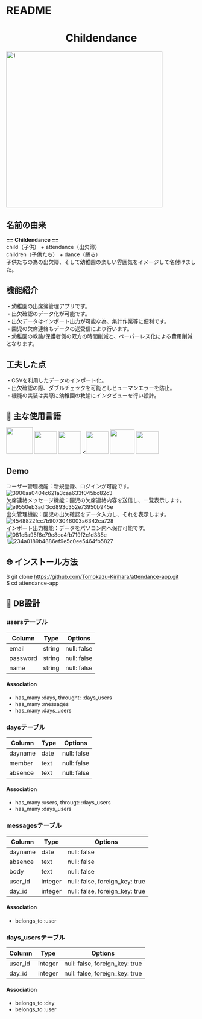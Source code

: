 # README

<h1 align="center">Childendance</h1>

<img width="414" alt="1" src="https://user-images.githubusercontent.com/63994393/82203147-de4f1180-993d-11ea-8f63-f17bf220801f.png">

## 名前の由来
**== Childendance ==**
<br>child（子供） + attendance（出欠簿）
<br>children（子供たち） + dance（踊る）
<br>子供たちの為の出欠簿、そして幼稚園の楽しい雰囲気をイメージして名付けました。

## 機能紹介
・幼稚園の出席簿管理アプリです。
<br>・出欠確認のデータ化が可能です。
<br>・出欠データはインポート出力が可能な為、集計作業等に便利です。
<br>・園児の欠席連絡もデータの送受信により行います。
<br>・幼稚園の教諭/保護者側の双方の時間削減と、ペーパーレス化による費用削減となります。

## 工夫した点
・CSVを利用したデータのインポート化。
<br>・出欠確認の際、ダブルチェックを可能としヒューマンエラーを防止。
<br>・機能の実装は実際に幼稚園の教諭にインタビューを行い設計。

## :paperclip: 主な使用言語
<a><img src="https://user-images.githubusercontent.com/39142850/71774533-1ddf1780-2fb4-11ea-8560-753bed352838.png" width="70px;" /></a> <!-- rubyのロゴ -->
<a><img src="https://user-images.githubusercontent.com/39142850/71774548-731b2900-2fb4-11ea-99ba-565546c5acb4.png" height="60px;" /></a> <!-- RubyOnRailsのロゴ -->
<a><img src="https://user-images.githubusercontent.com/39142850/71774618-b32edb80-2fb5-11ea-9050-d5929a49e9a5.png" height="60px;" /></a> <!-- Hamlのロゴ -->
<a><<img src="https://user-images.githubusercontent.com/39142850/71774644-115bbe80-2fb6-11ea-822c-568eabde5228.png" height="60px" /></a> <!-- Scssのロゴ -->
<a><img src="https://user-images.githubusercontent.com/39142850/71774768-d064a980-2fb7-11ea-88ad-4562c59470ae.png" height="65px;" /></a> <!-- jQueryのロゴ -->
<a><img src="https://user-images.githubusercontent.com/39142850/71774786-37825e00-2fb8-11ea-8b90-bd652a58f1ad.png" height="60px;" /></a> <!-- AWSのロゴ -->

## Demo
ユーザー管理機能：新規登録、ログインが可能です。
<br>![3906aa0404c621a3caa633f045bc82c3](https://user-images.githubusercontent.com/63994393/84658357-b8bf2300-af50-11ea-8e55-ce1412168733.gif)
<br>欠席連絡メッセージ機能：園児の欠席連絡内容を送信し、一覧表示します。
<br>![e9550eb3adf3cd893c352e73950b945e](https://user-images.githubusercontent.com/63994393/84658413-d55b5b00-af50-11ea-8179-1a3e5894ba5c.gif)
<br>出欠管理機能：園児の出欠確認をデータ入力し、それを表示します。
<br>![4548822fcc7b9073046003a6342ca728](https://user-images.githubusercontent.com/63994393/84658502-f58b1a00-af50-11ea-85fb-85fba6fcaa11.gif)
<br>インポート出力機能：データをパソコン内へ保存可能です。
<br>![081c5a95f6e79e8ce4fb719f2c1d335e](https://user-images.githubusercontent.com/63994393/84658562-09cf1700-af51-11ea-9c41-68c0688f0652.gif)
<br>!![234a0189b4886ef9e5c0ee5464fb5827](https://user-images.githubusercontent.com/63994393/84658627-210e0480-af51-11ea-9579-1f4a25b319f2.gif)

## :globe_with_meridians: インストール方法
$ git clone https://github.com/Tomokazu-Kirihara/attendance-app.git
<br>$ cd attendance-app

## :page_facing_up: DB設計
  ### usersテーブル
  |Column|Type|Options|
  |------|----|-------|
  |email|string|null: false|
  |password|string|null: false|
  |name|string|null: false|
  #### Association
  - has_many :days, throught: :days_users
  - has_many :messages
  - has_many :days_users

  ### daysテーブル
  |Column|Type|Options|
  |------|----|-------|
  |dayname|date|null: false|
  |member|text|null: false|
  |absence|text|null: false|
  #### Association
  - has_many :users, througt: :days_users
  - has_many :days_users

  ### messagesテーブル
  |Column|Type|Options|
  |------|----|-------|
  |dayname|date|null: false|
  |absence|text|null: false|
  |body|text|null: false|
  |user_id|integer|null: false, foreign_key: true|
  |day_id|integer|null: false, foreign_key: true|
  #### Association
  - belongs_to :user

  ### days_usersテーブル
  |Column|Type|Options|
  |------|----|-------|
  |user_id|integer|null: false, foreign_key: true|
  |day_id|integer|null: false, foreign_key: true|
  #### Association
  - belongs_to :day
  - belongs_to :user